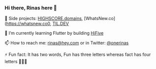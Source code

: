 ### Hi there, Rinas here 👋

<!--
**onerinas/onerinas** is a ✨ _special_ ✨ repository because its `README.md` (this file) appears on your GitHub profile.

Here are some ideas to get you started:

- 🔭 I’m currently working on [HIGHSCORE.domains](https://highscore.domains), [TIL DEV](https://tildev.carrd.co)
- 🌱 I’m currently learning Flutter
- 👯 I’m looking to collaborate on ...
- 🤔 I’m looking for help with ...
- 💬 Ask me about ...
- 📫 How to reach me: rinas@hey.com or 
- ⚡ Fun fact: Fun has three letters whereas fact has four letters and its a two word 🤷
-->


🤩 Side projects: [HIGHSCORE.domains](https://highscore.domains), [WhatsNew.co](https://whatsnew.co0, [TIL.DEV](https://til.dev)

🌱 I’m currently learning Flutter by building [HiFive](https://tryhifive.com)

📫 How to reach me: [rinas@hey.com](https://mailto:rinas@hey.com) or in Twitter: [@onerinas](https://twitter.com/onerinas)

⚡ Fun fact: It has two words, Fun has three letters whereas fact has four letters 🤷🙈🤓
